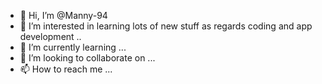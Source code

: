 - 👋 Hi, I’m @Manny-94
- 👀 I’m interested in learning lots of new stuff as regards coding and app development ..
- 🌱 I’m currently learning ...
- 💞️ I’m looking to collaborate on ...
- 📫 How to reach me ...

<!---
Manny-94/Manny-94 is a ✨ special ✨ repository because its `README.md` (this file) appears on your GitHub profile.
You can click the Preview link to take a look at your changes.
--->
